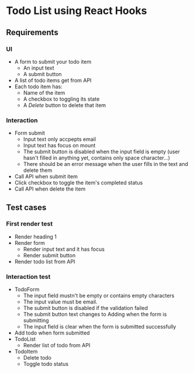 # Todo List using React Hooks

## Requirements

### UI

- A form to submit your todo item
  - An input text
  - A submit button
- A list of todo items get from API
- Each todo item has:
  - Name of the item
  - A checkbox to toggling its state
  - A _Delete_ button to delete that item

### Interaction

- Form submit
  - Input text only accpepts email
  - Input text has focus on mount
  - The submit button is disabled when the input field is empty (user hasn't filled in anything yet, contains only space character...)
  - There should be an error message when the user fills in the text and delete them
- Call API when submit item
- Click checkbox to toggle the item's completed status
- Call API when delete the item

## Test cases

### First render test

- Render heading 1
- Render form
  - Render input text and it has focus
  - Render submit button
- Render todo list from API

### Interaction test

- TodoForm
  - The input field mustn't be empty or contains empty characters
  - The input value must be email.
  - The submit button is disabled if the validation failed
  - The submit button text changes to Adding when the form is submitting
  - The input field is clear when the form is submitted successfully
- Add todo when form submitted
- TodoList
  - Render list of todo from API
- TodoItem
  - Delete todo
  - Toggle todo status
